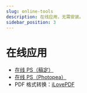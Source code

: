 ```yaml
---
slug: online-tools
description: 在线应用，无需安装。
sidebar_position: 3
---
```


# 在线应用

- [在线 PS（稿定）](https://ps.gaoding.com/#/)
- [在线 PS（Photopea）](https://www.photopea.com/)
- PDF 格式转换：[iLovePDF](https://www.ilovepdf.com/zh-cn)
